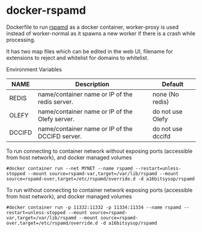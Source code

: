 # docker-rspamd
Dockerfile to run [rspamd](https://rspamd.com/) as a docker container, worker-proxy is used instead of worker-normal as it spawns a new worker if there is a crash while processing.

It has two map files which can be edited in the web UI, filename for extensions to reject and whitelist for domains to whitelist.

Environment Variables

| NAME   | Description                                     | Default           |
| ------ | ----------------------------------------------- | ----------------- | 
| REDIS  | name/container name or IP of the redis server.  | none (No redis)   |
| OLEFY  | name/container name or IP of the Olefy server.  | do not use Olefy  |
| DCCIFD | name/container name or IP of the DCCIFD server. | do not use dccifd |

To run connecting to container network without exposing ports (accessible from host network), and docker managed volumes
```
#docker container run --net MYNET --name rspamd --restart=unless-stopped --mount source=rspamd-var,target=/var/lib/rspamd --mount source=rspamd-over,target=/etc/rspamd/override.d -d a16bitsysop/rspamd
```

To run without connecting to container network exposing ports (accessible from host network), and docker managed volumes
```
#docker container run -p 11332:11332 -p 11334:11334 --name rspamd --restart=unless-stopped --mount source=rspamd-var,target=/var/lib/rspamd --mount source=rspamd-over,target=/etc/rspamd/override.d -d a16bitsysop/rspamd
```
